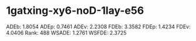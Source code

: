 # 1gatxing-xy6-noD-1lay-e56

ADEb: 1.8054
ADEp: 0.7461
ADEv: 2.2308
FDEb: 3.3582
FDEp: 1.4234
FDEv: 4.0406
Rank: 488
WSADE: 1.2761
WSFDE: 2.3725